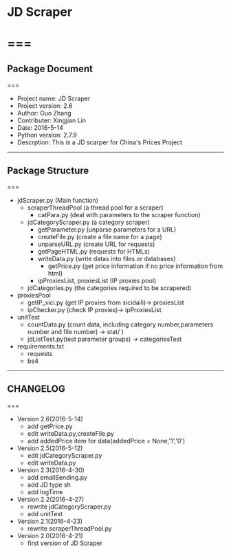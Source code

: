 # JD Scraper
===
===
## Package Document
===
  * Project name: JD Scraper
  * Project version: 2.6
  * Author: Guo Zhang
  * Contributer: Xingjian Lin
  * Date: 2016-5-14
  * Python version: 2.7.9
  * Descrption: This is a JD scarper for China's Prices Project

---

## Package Structure
===
  * jdScraper.py (Main function)
    * scraperThreadPool (a thread pool for a scraper)
      * catPara.py (deal with parameters to the scraper function)
    * jdCategoryScraper.py (a category scraper)
      * getParameter.py (unparse parameters for a URL)
      * createFile.py (create a file name for a page)
      * unparseURL.py (create URL for requests)
      * getPageHTML.py (requests for HTMLs)
      * writeData.py (write datas into files or databases)
         * getPrice.py (get price information if no price information from html)
      * ipProxiesList, proxiesList (IP proxies pool)
    * jdCategories.py (the categories required to be scrapered)
  * proxiesPool
    * getIP_xici.py (get IP proxies from xicidaili)-> proxiesList
    * ipChecker.py (check IP proxies)-> ipProxiesList
  * unitTest
    * countData.py (count data, including category number,parameters number and file number) -> stat/ )
    * jdListTest.py(test parameter groups) -> categoriesTest
  * requirements.txt
    * requests
    * bs4
   
---
    
## CHANGELOG
===
  * Version 2.6(2016-5-14)
    * add getPrice.py
    * edit writeData.py,createFile.py
    * add addedPrice item for data(addedPrice = None,'1','0')
  * Version 2.5(2016-5-12)
    * edit jdCategoryScraper.py
    * edit writeData.py
  * Version 2.3(2016-4-30)
    * add emailSending.py
	* add JD type sh
	* add logTime
  * Version 2.2(2016-4-27)
    * rewrite jdCategoryScraper.py
    * add unitTest
  * Version 2.1(2016-4-23)
    * rewrite scraperThreadPool.py
  * Version 2.0(2016-4-21)    
    * first version of JD Scraper 
